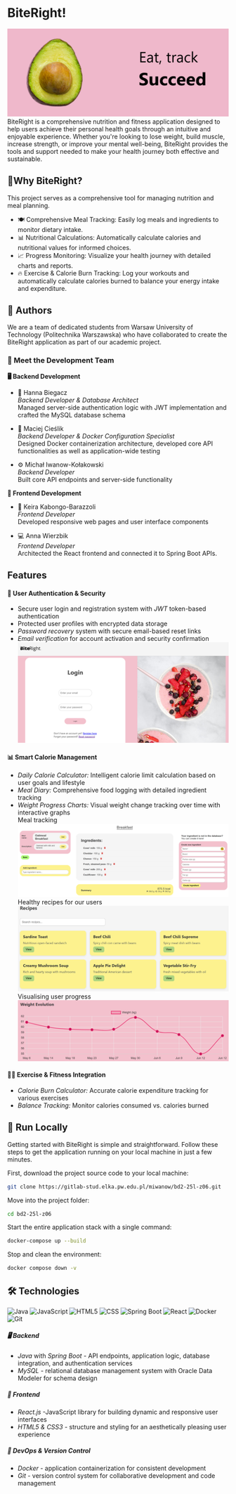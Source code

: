 
# BiteRight!
![Avocado](/readme_images/image.png)
BiteRight is a comprehensive nutrition and fitness application designed to help users achieve their personal health goals through an intuitive and enjoyable experience. Whether you're looking to lose weight, build muscle, increase strength, or improve your mental well-being, BiteRight provides the tools and support needed to make your health journey both effective and sustainable. 

## 🥑Why BiteRight?
This project serves as a comprehensive tool for managing nutrition and meal planning. 
- 🍽️ Comprehensive Meal Tracking: Easily log meals and ingredients to monitor dietary intake.
- 📊 Nutritional Calculations: Automatically calculate calories and nutritional values for informed choices.
- 📈 Progress Monitoring: Visualize your health journey with detailed charts and reports.
- 🔥 Exercise & Calorie Burn Tracking: Log your workouts and automatically calculate calories burned to balance your energy intake and expenditure.

## 👥 Authors
We are a team of dedicated students from Warsaw University of Technology (Politechnika Warszawska) who have collaborated to create the BiteRight application as part of our academic project.

### 🚀 Meet the Development Team
**🖥️ Backend Development**
* 🔐 Hanna Biegacz \
    *Backend Developer & Database Architect*\
    Managed server-side authentication logic with JWT implementation and crafted the MySQL database schema

* 🐳 Maciej Cieślik \
    *Backend Developer & Docker Configuration Specialist* \
    Designed Docker containerization architecture, developed core API functionalities as well as application-wide testing

* ⚙️ Michał Iwanow-Kołakowski \
    *Backend Developer* \
    Built core API endpoints and server-side functionality

**🎨 Frontend Development**
* 🌟 Keira Kabongo-Barazzoli \
    *Frontend Developer* \
    Developed responsive web pages and user interface components 

* 💻 Anna Wierzbik \
    *Frontend Developer* \
    Architected the React frontend and connected it to Spring Boot APIs.


## Features
#### 🔐 User Authentication & Security 
- Secure user login and registration system with *JWT* token-based authentication
- Protected user profiles with encrypted data storage
- *Password recovery* system with secure email-based reset links
- *Email verification* for account activation and security confirmation
![login-page](/readme_images/image-1.png)

#### 📊 Smart Calorie Management
- *Daily Calorie Calculator:* Intelligent calorie limit calculation based on user goals and lifestyle
- *Meal Diary:* Comprehensive food logging with detailed ingredient tracking
- *Weight Progress Charts:* Visual weight change tracking over time with interactive graphs \
Meal tracking
![meal-tracking](/readme_images/image-3.png)
Healthy recipes for our users \
![example-recipes](/readme_images/image-4.png)
Visualising user progress \
![user_progress_statistics](/readme_images/image-5.png)

#### 🏃‍♂️ Exercise & Fitness Integration
- *Calorie Burn Calculator:* Accurate calorie expenditure tracking for various exercises
- *Balance Tracking:* Monitor calories consumed vs. calories burned

## 🚀 Run Locally
Getting started with BiteRight is simple and straightforward. Follow these steps to get the application running on your local machine in just a few minutes.

First, download the project source code to your local machine:

```bash
git clone https://gitlab-stud.elka.pw.edu.pl/miwanow/bd2-25l-z06.git
```

Move into the project folder:
```bash
cd bd2-25l-z06
```

Start the entire application stack with a single command:
```bash
docker-compose up --build
```

Stop and clean the environment:
```bash
docker compose down -v
```

## 🛠️ Technologies
![Java](https://img.shields.io/badge/java-%23ED8B00.svg?style=for-the-badge&logo=openjdk&logoColor=white) ![JavaScript](https://img.shields.io/badge/javascript-%23323330.svg?style=for-the-badge&logo=javascript&logoColor=%23F7DF1E) ![HTML5](https://img.shields.io/badge/html5-%23E34F26.svg?style=for-the-badge&logo=html5&logoColor=white) ![CSS](https://img.shields.io/badge/css3-%231572B6.svg?style=for-the-badge&logo=css&logoColor=white)
![Spring Boot](https://img.shields.io/badge/spring-%236DB33F.svg?style=for-the-badge&logo=spring&logoColor=white) ![React](https://img.shields.io/badge/react-%2320232a.svg?style=for-the-badge&logo=react&logoColor=%2361DAFB) ![Docker](https://img.shields.io/badge/docker-%230db7ed.svg?style=for-the-badge&logo=docker&logoColor=white) ![Git](https://img.shields.io/badge/git-%23F05033.svg?style=for-the-badge&logo=git&logoColor=white)

##### 🖥️ **Backend**
- *Java* with *Spring Boot* - API endpoints, application logic, database integration, and authentication services
- *MySQL* - relational database management system with Oracle Data Modeler for schema design

##### 🎨 **Frontend**  
- *React.js* -JavaScript library for building dynamic and responsive user interfaces
- *HTML5 & CSS3* - structure and styling for an aesthetically pleasing user experience

##### 🔧 **DevOps & Version Control**
- *Docker* -  application containerization for consistent development
- *Git* - version control system for collaborative development and code management